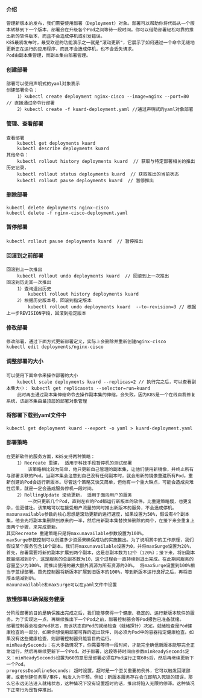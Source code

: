 #### 介绍

    管理新版本的发布，我们需要使用部署（Deployment）对象。部署可以帮助你将代码从一个版本转移到下一个版本，部署会在升级各个Pod之间等待一段时间。你可以借助部署轻松可靠的推出新的软件版本，而且不会造成停机或引发错误。
    K8S最初发布时，最受欢迎的功能演示之一就是"滚动更新"，它展示了如何通过一个命令无缝地更新正在运行的应用程序，而且不会造成停机，也不会丢失请求。
    Pod由副本集管理，而副本集由部署管理。

#### 创建部署

    部署可以使用声明式的yaml对象表示
    创建部署命令：
        1）kubectl create deployment nginx-cisco --image=nginx --port=80 // 直接通过命令行部署 
        2）kubectl create -f kuard-deployment.yaml //通过声明式的yaml对象部署

#### 管理、查看部署

    查看部署
        kubectl get deployments kuard
        kubectl describe deployments kuard
    其他命令：
        kubectl rollout history deployments kuard  // 获取与特定部署相关的推出历史记录，
        kubectl rollout status deployments kuard  // 获取推出的当前状态
        kubectl rollout pause deployments kuard  // 暂停推出

#### 删除部署

    kubectl delete deployments nginx-cisco
    kubectl delete -f nginx-cisco-deployment.yaml

#### 暂停部署

    kubectl rollout pause deployments kuard  // 暂停推出

#### 回滚到之前部署

    回滚到上一次推出
        kubectl rollout undo deployments kuard  // 回滚到上一次推出
    回滚到历史某一次推出
        1）查询退出历史
            kubectl rollout history deployments kuard
        2）根据历史版本号，回滚到指定版本
            kubectl rollout undo deployments kuard  --to-revision=3 // 根据上一步REVISION字段，回滚到指定版本

#### 修改部署

    修改部署，通过下面方式更新部署定义，实际上会删除并重新创建nginx-cisco
    kubectl edit deployments/nginx-cisco

#### 调整部署的大小

    可以使用下面命令来操作部署的大小
        kubectl scale deployments kuard --replicas=2 // 执行完之后，可以查看副本集大小： kubectl get replicasets --selector=run=kuard
        此时再去通过副本集伸缩命令去操作副本集的伸缩，会失败。因为K8S是一个在线自我修复系统，该副本集由最顶层的部署对象管理

#### 将部署下载到yaml文件中

    kubectl get deployment kuard --export -o yaml > kuard-deployment.yaml

#### 部署策略

    在更新软件的服务方面，K8S支持两种策略：
        1）Recreate 重建， 适用于科技手段暂停机的测试部署
            该策略相比较为简单，他只更新自己管理的副本集，让他们使用新镜像，并终止所有与部署关联的Pod。当副本集会注意到自己没有任何副本时，就会用新的镜像重建所有Pod。重新创建的Pod会运行新版本。尽管这个策略又快又简单，但他有一个重大缺点，可能会造成灾难性后果，就是一定会造成服务停机一段时间。
        2）RollingUpdate 滚动更新， 适用于面向用户的服务
            一次只更新几个Pod，直到左右的Pod都运行新版本的软件。比重建策略慢，也更复杂，但更健壮。该策略可以在接受用户流量的同时推出新版本的服务，不会造成停机。
    maxunavailable参数的核心思想是滚动更新的进行速度，如果设置为50%，假设有4个副本集，他会先将副本集删除到原来的一半，然后用新副本集替换掉删除的两个，在接下来会重复上面两个步骤，来完成更新。
    其实Recreate 重建策略只是将maxunavailable参数设置为100%。
    maxSurge参数控制可以创建多少资源来确保成功的实施推出。为了说明其中的工作原理，我们假设某个服务包含10个副本。我们将maxunavailable设置为0，并将maxSurge设置为20%，首先，部署需要将新的副本扩展到两个副本，这是总副本数为12个（120%）；接下来，将旧副本数量缩减到8个，这是服务的总副本数为10，这个过程会一直持续到退出完成。在此期间服务的容量至少为100%，而推出使用的最大额外资源为所有资源的20%。 将maxSurge设置到100%相当于蓝绿部署。首先控制器将新版本扩展到旧版本的100%，等到新版本运行良好之后，再将旧版本缩减到0%。
    maxunavailable和maxSurge可以在yaml文件中设置

#### 放慢部署以确保服务健康

    分阶段部署的目的是确保推出完成之后，我们能够获得一个健康、稳定的、运行新版本软件的服务。为了实现这一点，再继续推出下一个Pod之前，部署控制器会等Pod报告已准备就绪。
    部署控制器会检查Pod状态，而该状态由Pod的就绪检查（就绪探针）决定。就绪检查是Pod健康检查的一部分，如果你想使用部署可靠的退出软件，则必须为Pod中的容器指定健康检查。如果没有这些健康检查，则部署控制器只能盲目的运行。
    minReadySeconds：在大多数情况下，你需要等待一段时间，才能完全确信新版本能够完全正常运行，然后再继续更新下一个Pod。对于部署，这段等待时间由参数minReadySeconds定义：minReadySeconds设置为60的意思是部署必须在Pod运行正常60s后，然后再继续更新下一个Pod。
    progressDeadlineSeconds: 超时设置，超时是一个至关重要的例外，它可以触发回滚部署，或者创建任务票/事件，触发人为干预。例如：新版本服务存在会立即陷入死锁的错误，那么它永远无法进入就绪状态，这种情况下没有设置超时的话，推出将陷入无限的停滞。这种情况下正常行为是暂停推出。